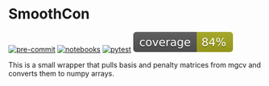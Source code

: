 # SmoothCon

[![pre-commit](https://github.com/liesel-devs/smoothcon/actions/workflows/pre-commit.yml/badge.svg)](https://github.com/liesel-devs/smoothcon/actions/workflows/pre-commit.yml)
[![notebooks](https://github.com/liesel-devs/smoothcon/actions/workflows/pytest-notebooks.yml/badge.svg)](https://github.com/liesel-devs/smoothcon/actions/workflows/pytest-notebooks.yml)
[![pytest](https://github.com/liesel-devs/smoothcon/actions/workflows/pytest.yml/badge.svg)](https://github.com/liesel-devs/smoothcon/actions/workflows/pytest.yml)
[![pytest-cov](tests/coverage.svg)](https://github.com/liesel-devs/smoothcon/actions/workflows/pytest.yml)

This is a small wrapper that pulls basis and penalty matrices from mgcv and converts them to numpy arrays.
